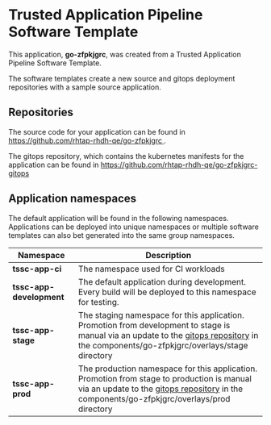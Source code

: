 # Trusted Application Pipeline Software Template

This application, **go-zfpkjgrc**, was created from a Trusted Application Pipeline Software Template.

The software templates create a new source and gitops deployment repositories with a sample source application. 

## Repositories

The source code for your application can be found in [https://github.com/rhtap-rhdh-qe/go-zfpkjgrc ](https://github.com/rhtap-rhdh-qe/go-zfpkjgrc ).
 
The gitops repository, which contains the kubernetes manifests for the application can be found in 
[https://github.com/rhtap-rhdh-qe/go-zfpkjgrc-gitops ](https://github.com/rhtap-rhdh-qe/go-zfpkjgrc-gitops ) 

## Application namespaces 

The default application will be found in the following namespaces. Applications can be deployed into unique namespaces or multiple software templates can also bet generated into the same group namespaces.  

|  Namespace   |  Description   |  
| -------- | -------- |
| **tssc-app-ci** | The namespace used for CI workloads |
| **tssc-app-development** | The default application during development. Every build will be deployed to this namespace for testing. |
| **tssc-app-stage** | The staging namespace for this application. Promotion from development to stage is manual via an update to the [gitops repository](https://github.com/rhtap-rhdh-qe/go-zfpkjgrc-gitops ) in the components/go-zfpkjgrc/overlays/stage directory |
| **tssc-app-prod** | The production namespace for this application. Promotion from stage to production is manual via an update to the [gitops repository](https://github.com/rhtap-rhdh-qe/go-zfpkjgrc-gitops ) in the components/go-zfpkjgrc/overlays/prod directory |
